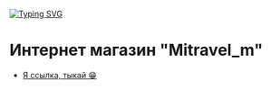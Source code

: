 [![Typing SVG](https://readme-typing-svg.herokuapp.com?font=Fira+Code&weight=700&size=30&pause=500&color=00008B&width=435&lines=-%3E+-%3E+-%3E+SkyDream+%3C-+%3C-+%3C-)](https://git.io/typing-svg)
# Интернет магазин "Mitravel_m"
- [Я ссылка, тыкай 😁](https://1skydream1.github.io/Mitravel/)
